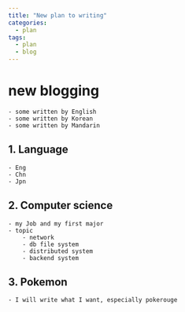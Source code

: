 ```yaml
---
title: "New plan to writing"
categories:
  - plan
tags:
  - plan
  - blog
---
```


# new blogging
    - some written by English
    - some written by Korean
    - some written by Mandarin


## 1. Language
    - Eng
    - Chn
    - Jpn

## 2. Computer science
    - my Job and my first major
    - topic
        - network
        - db file system
        - distributed system
        - backend system

## 3. Pokemon
    - I will write what I want, especially pokerouge